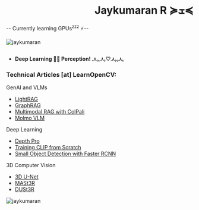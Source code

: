 
<h1 align="right">Jaykumaran R ≽ܫ≼</h1>


-- Currently learning GPUs<sup>zzz</sup> ⚡--

<!-- <img align = "right" alt="Coding" width="400" src="https://s.yimg.com/ny/api/res/1.2/SgbY9M0ED4pTGQ7U6MaEnw--/YXBwaWQ9aGlnaGxhbmRlcjt3PTcwNTtoPTM5NztjZj13ZWJw/https://s.yimg.com/os/creatr-uploaded-images/2023-06/fff63b50-0943-11ee-a9dd-649a2dab66a0"> -->
<p align="left"> <img src="https://komarev.com/ghpvc/?username=jaykumaran&label=Profile%20views&color=0e75b6&style=flat" alt="jaykumaran" /> </p>

<p align="left"> <a href="https://twitter.com/" target="blank"><img src="https://img.shields.io/twitter/follow/?logo=twitter&style=for-the-badge" alt="" /></a> </p>

- **Deep Learning 🐬🌊 Perception!** ﮩ٨ـﮩﮩ٨ـ♡ﮩ٨ـﮩﮩ٨ـ



### Technical Articles [at] LearnOpenCV:

GenAI and VLMs
- [LightRAG](https://learnopencv.com/lightrag/)
- [GraphRAG](https://learnopencv.com/author/jayakumaran/)
- [Multimodal RAG with ColPali](https://learnopencv.com/multimodal-rag-with-colpali/)
- [Molmo VLM](https://learnopencv.com/molmo-vlm/)

Deep Learning
- [Depth Pro](https://learnopencv.com/dust3r-geometric-3d-vision/)
- [Training CLIP from Scratch](https://learnopencv.com/clip-model/)
- [Small Object Detection with Faster RCNN](https://learnopencv.com/fine-tuning-faster-r-cnn/)

3D Computer Vision
- [3D U-Net](https://learnopencv.com/3d-u-net-brats/)
- [MASt3R](https://learnopencv.com/mast3r-sfm-grounding-image-matching-3d/)
- [DUSt3R](https://learnopencv.com/dust3r-geometric-3d-vision/)
  







<div style="display: flex; justify-content: space-between;">
  <img align="center" src="https://github-readme-stats.vercel.app/api/top-langs?username=jaykumaran&show_icons=true&locale=en&layout=compact" alt="jaykumaran" style="flex: 1;">
<!--   <img align="center" src="https://github-readme-stats.vercel.app/api?username=jaykumaran&show_icons=true&locale=en" alt="jaykumaran" style="flex: 1;"> -->
 
</div>

<!-- <img src="https://freight.cargo.site/t/original/i/38fa54e0c4e7d757054252850f4f5ea41e702d9fbaec5b9763d7781f57e79c7f/SylviaBoomerYang_helloworld4.gif" > -->
<!-- <p align="center">
  <a href="https://jaykumaran.io">
    <img src="https://freight.cargo.site/t/original/i/38fa54e0c4e7d757054252850f4f5ea41e702d9fbaec5b9763d7781f57e79c7f/SylviaBoomerYang_helloworld4.gif" alt="MasterHead">
  </a>
</p> -->

